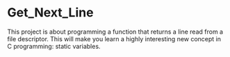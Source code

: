 # Get_Next_Line

This project is about programming a function that returns a line read from a file descriptor.
This will make you learn a highly interesting new concept in C programming: static variables.
